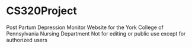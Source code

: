 # CS320Project
Post Partum Depression Monitor Website for the York College of Pennsylvania Nursing Department
Not for editing or public use except for authorized users
